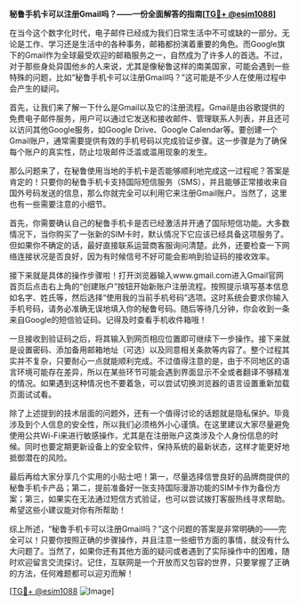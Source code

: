 **秘鲁手机卡可以注册Gmail吗？——一份全面解答的指南[[TG💪+ @esim1088](https://t.me/s/esim1088)]**

在当今这个数字化时代，电子邮件已经成为我们日常生活中不可或缺的一部分。无论是工作、学习还是生活中的各种事务，邮箱都扮演着重要的角色。而Google旗下的Gmail作为全球最受欢迎的邮箱服务之一，自然成为了许多人的首选。不过，对于那些身处异国他乡的人来说，尤其是像秘鲁这样的南美国家，可能会遇到一些特殊的问题，比如“秘鲁手机卡可以注册Gmail吗？”这可能是不少人在使用过程中会产生的疑问。

首先，让我们来了解一下什么是Gmail以及它的注册流程。Gmail是由谷歌提供的免费电子邮件服务，用户可以通过它发送和接收邮件、管理联系人列表，并且还可以访问其他Google服务，如Google Drive、Google Calendar等。要创建一个Gmail账户，通常需要提供有效的手机号码以完成验证步骤。这一步骤是为了确保每个账户的真实性，防止垃圾邮件泛滥或滥用现象的发生。

那么问题来了，在秘鲁使用当地的手机卡是否能够顺利地完成这一过程呢？答案是肯定的！只要你的秘鲁手机卡支持国际短信服务（SMS），并且能够正常接收来自国外号码发送的信息，那么你就完全可以利用它来注册Gmail账户。当然了，这里也有一些需要注意的小细节。

首先，你需要确认自己的秘鲁手机卡是否已经激活并开通了国际短信功能。大多数情况下，当你购买了一张新的SIM卡时，默认情况下它应该已经具备这项服务了。但如果你不确定的话，最好直接联系运营商客服询问清楚。此外，还要检查一下网络连接状况是否良好，因为有时候信号不好可能会影响到验证码的接收效率。

接下来就是具体的操作步骤啦！打开浏览器输入www.gmail.com进入Gmail官网首页后点击右上角的“创建账户”按钮开始新账户注册流程。按照提示填写基本信息如名字、姓氏等，然后选择“使用我的当前手机号码”选项。这时系统会要求你输入手机号码，请务必准确无误地填入你的秘鲁号码。随后等待几分钟，你会收到一条来自Google的短信验证码。记得及时查看手机收件箱哦！

一旦接收到验证码之后，将其输入到网页相应位置即可继续下一步操作。接下来就是设置密码、添加备用邮箱地址（可选）以及同意相关条款等内容了。整个过程其实并不复杂，只要耐心一点就能顺利完成。不过值得注意的是，由于不同地区的语言环境可能存在差异，所以在某些环节可能会遇到界面显示不全或者翻译不够精准的情况。如果遇到这种情况也不要着急，可以尝试切换浏览器的语言设置重新加载页面试试看。

除了上述提到的技术层面的问题外，还有一个值得讨论的话题就是隐私保护。毕竟涉及到个人信息的安全性，所以我们必须格外小心谨慎。在这里建议大家尽量避免使用公共Wi-Fi来进行敏感操作，尤其是在注册账户这类涉及个人身份信息的时候。同时也要定期更新设备上的安全软件，保持系统的最新状态，这样才能更好地抵御潜在的风险。

最后再给大家分享几个实用的小贴士吧！第一，尽量选择信誉良好的品牌商提供的秘鲁手机卡产品；第二，提前准备好一张支持国际漫游功能的SIM卡作为备份方案；第三，如果实在无法通过短信方式验证，也可以尝试拨打客服热线寻求帮助。希望这些小建议能对你有所帮助！

综上所述，“秘鲁手机卡可以注册Gmail吗？”这个问题的答案是非常明确的——完全可以！只要你按照正确的步骤操作，并且注意一些细节方面的事情，就没有什么大问题了。当然了，如果你还有其他方面的疑问或者遇到了实际操作中的困难，随时欢迎留言交流探讨。记住，互联网是一个开放而又包容的世界，只要掌握了正确的方法，任何难题都可以迎刃而解！

[[TG💪+ @esim1088](https://t.me/s/esim1088) ![Image](https://i.postimg.cc/4NQfJmqS/Snipaste-2025-05-13-00-14-12.png)]